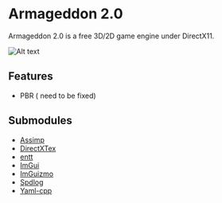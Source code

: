 # Armageddon 2.0
Armageddon 2.0 is a free 3D/2D game engine under DirectX11. 

![Alt text](https://github.com/Alexisloic21/Armageddon-2.0/blob/main/Preview/CerberusPreview.png?raw=true)

## Features
* PBR ( need to be fixed)


## Submodules

* [Assimp](https://github.com/assimp/assimp)
* [DirectXTex](https://github.com/microsoft/DirectXTex)
* [entt](https://github.com/skypjack/entt)
* [ImGui](https://github.com/ocornut/imgui)
* [ImGuizmo](https://github.com/CedricGuillemet/ImGuizmo)
* [Spdlog](https://github.com/gabime/spdlog)
* [Yaml-cpp](https://github.com/jbeder/yaml-cpp)
